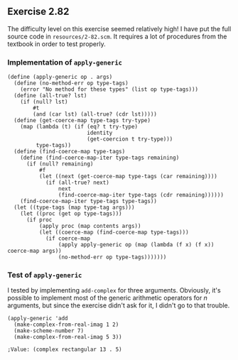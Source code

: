## Exercise 2.82

The difficulty level on this exercise seemed relatively high! I have put the full source code in `resources/2-82.scm`. It requires a lot of procedures from the textbook in order to test properly.

### Implementation of `apply-generic`

```
(define (apply-generic op . args)
  (define (no-method-err op type-tags)
    (error "No method for these types" (list op type-tags)))
  (define (all-true? lst)
    (if (null? lst)
        #t
        (and (car lst) (all-true? (cdr lst)))))
  (define (get-coerce-map type-tags try-type)
    (map (lambda (t) (if (eq? t try-type)
                         identity
                         (get-coercion t try-type))) 
         type-tags))
  (define (find-coerce-map type-tags)
    (define (find-coerce-map-iter type-tags remaining)
      (if (null? remaining) 
          #f
          (let ((next (get-coerce-map type-tags (car remaining))))
            (if (all-true? next)
                next
                (find-coerce-map-iter type-tags (cdr remaining))))))
    (find-coerce-map-iter type-tags type-tags))
  (let ((type-tags (map type-tag args)))
    (let ((proc (get op type-tags)))
      (if proc
          (apply proc (map contents args))
          (let ((coerce-map (find-coerce-map type-tags)))
            (if coerce-map
                (apply apply-generic op (map (lambda (f x) (f x)) coerce-map args))
                (no-method-err op type-tags)))))))
```

### Test of `apply-generic`

I tested by implementing `add-complex` for three arguments. Obviously, it's possible to implement most of the generic arithmetic operators for $n$ arguments, but since the exercise didn't ask for it, I didn't go to that trouble.

```
(apply-generic 'add 
  (make-complex-from-real-imag 1 2) 
  (make-scheme-number 7)
  (make-complex-from-real-imag 5 3))

;Value: (complex rectangular 13 . 5)
```
